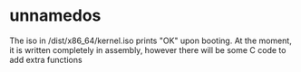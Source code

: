 # unnamedos
The iso in /dist/x86_64/kernel.iso prints "OK" upon booting.
At the moment, it is written completely in assembly, however there will be some C code
to add extra functions
